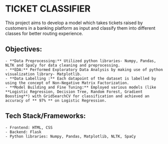 # TICKET CLASSIFIER

This project aims to develop a model which takes tickets raised by customers in a banking platform as input and classify them into different classes for better routing experience.
## Objectives:

    - **Data Preprocessing:** Utilized python libraries- Numpy, Pandas, NLTK and SpaCy for data cleaning and preprocessing.
    - **EDA:** Performed Exploratory Data Analysis by making use of python visualization library- Matplotlib.
    - **Data Labelling :** Each datapoint of the dataset is labelled by using the concept of Non-Negative Matrix Factorization.
    - **Model Building and Fine Tuning:** Employed various models (like **Logistic Regression, Decision Tree, Random Forest, Gradient Boosting**) with GridSearchCV for classification and achieved an accuracy of ** 97% ** on Logistic Regression.

## Tech Stack/Frameworks:

    - Frontend: HTML, CSS
    - Backend: Flask
    - Python libraries: Numpy, Pandas, Matplotlib, NLTK, SpaCy
